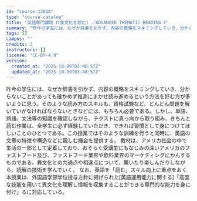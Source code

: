 ```yaml
---
id: "course:13018"
type: "course-catalog"
title: "英語専門講読 Ⅰ(食文化を読む) ／ADVANCED THEMATIC READING Ⅰ"
summary: "昨今の学生には、なぜか辞書を引かず、内容の概略をスキミングしていき、分からないことがあっても確かめず推測にまかせ読み進めるという方法を好む方が多いように思う。そのような読み方のスキルも、資格試験など、どんどん問題を解いていかなければならない…"
tags: []
campus: ""
credits: 2
instructors: []
license: "CC-BY-4.0"
version:
  created_at: "2025-10-09T03:48:57Z"
  updated_at: "2025-10-09T03:48:57Z"
---
```

昨今の学生には、なぜか辞書を引かず、内容の概略をスキミングしていき、分からないことがあっても確かめず推測にまかせ読み進めるという方法を好む方が多いように思う。そのような読み方のスキルも、資格試験など、どんどん問題を解いていかなければならないときなどには、もちろん必要である。しかし、単語、熟語、文法等の知識を確認しながら、テクストに真っ向から取り組み、きちんと読む作業は、全学生に必ず経験していただき、できれば習慣として身につけてほしいことのひとつである。この授業ではそのような訓練を行うと同時に、英語の文章の特徴や構造などに親しむ機会を提供する。 教材は、アメリカ社会の中で生活の一部として定着しており、おそらく受講生にもなじみの深いアメリカのファストフード及び、ファストフード業界や飲料業界のマーケティングにかんするものである。異文化との共通点や相違点について、驚いたり楽しんだりしながら、読解の技術を学んでいく。 なお、英語を「読む」スキル向上に重点をおく本授業は、外国語学部学位授与方針に掲げられた[英語運用能力に関する]「高度な技能を用いて異文化を理解し情報を収集することができる専門的な能力を身に付け」るに対応している。
